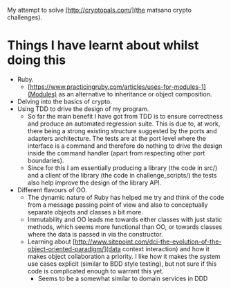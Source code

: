 My attempt to solve [http://cryptopals.com/](the matsano crypto challenges).

# Things I have learnt about whilst doing this

* Ruby.
  * [https://www.practicingruby.com/articles/uses-for-modules-1](Modules) as an
  alternative to inheritance or object composition.
* Delving into the basics of crypto.
* Using TDD to drive the design of my program.
  * So far the main benefit I have got from TDD is to ensure correctness and produce an
  automated regression suite. This is due to, at work, there being a strong existing
  structure suggested by the ports and adapters architecture. The tests are at the
  port level where the interface is a command and therefore do nothing to drive
  the design inside the command handler (apart from respecting other port boundaries).
  * Since for this I am essentially producing a library (the code in src/) and a
  client of the library (the code in challenge_scripts/) the tests also help
  improve the design of the library API.
* Different flavours of OO.
  * The dynamic nature of Ruby has helped me try and think of the code from a
  message passing point of view and also to conceptually separate objects and
  classes a bit more.
  * Immutability and OO leads me towards either classes with just static methods,
  which seems more functional than OO, or towards classes where the data is
  passed in via the constructor.
  * Learning about [http://www.sitepoint.com/dci-the-evolution-of-the-object-oriented-paradigm/](data context interaction)
  and how it makes object collaboration a priority. I like how it makes the system
  use cases explicit (similar to BDD style testing), but not sure if this code is
  complicated enough to warrant this yet.
    * Seems to be a somewhat similar to domain services in DDD
